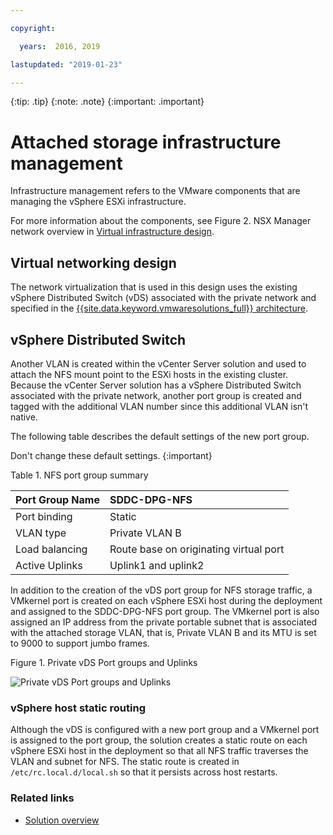 ```yaml
---

copyright:

  years:  2016, 2019

lastupdated: "2019-01-23"

---
```


{:tip: .tip}
{:note: .note}
{:important: .important}

# Attached storage infrastructure management

Infrastructure management refers to the VMware components that are managing the vSphere ESXi infrastructure.

For more information about the components, see Figure 2. NSX Manager network overview in [Virtual infrastructure design](/docs/services/vmwaresolutions/archiref/solution?topic=vmware-solutions-virtual-infrastructure-design).

## Virtual networking design

The network virtualization that is used in this design uses the existing vSphere Distributed Switch (vDS) associated with the private network and specified in the [{{site.data.keyword.vmwaresolutions_full}} architecture](/docs/services/vmwaresolutions/archiref/solution?topic=vmware-solutions-overview-of-ibm-cloud-for-vmware-solutions).

## vSphere Distributed Switch

Another VLAN is created within the vCenter Server solution and used to attach the NFS mount point to the ESXi hosts in the existing cluster. Because the vCenter Server solution has a vSphere Distributed Switch associated with the private network, another port group is created and tagged with the additional VLAN number since this additional VLAN isn't native.

The following table describes the default settings of the new port group.

Don't change these default settings.
{:important}

Table 1. NFS port group summary

| Port Group Name | SDDC-DPG-NFS |
|:--------------- |:------------ |
| Port binding | Static |
| VLAN type | Private VLAN B |
| Load balancing | Route base on originating virtual port |
| Active Uplinks | Uplink1 and uplink2 |

In addition to the creation of the vDS port group for NFS storage traffic, a VMkernel port is created on each vSphere ESXi host during the deployment and assigned to the SDDC-DPG-NFS port group. The VMkernel port is also assigned an IP address from the private portable subnet that is associated with the attached storage VLAN, that is, Private VLAN B and its MTU is set to 9000 to support jumbo frames.

Figure 1. Private vDS Port groups and Uplinks

![Private vDS Port groups and Uplinks](private_vds_portgroups_and_uplinks.svg "Private vDS port groups and uplinks")

### vSphere host static routing

Although the vDS is configured with a new port group and a VMkernel port is assigned to the port group, the solution creates a static route on each vSphere ESXi host in the deployment so that all NFS traffic traverses the VLAN and subnet for NFS. The static route is created in `/etc/rc.local.d/local.sh` so that it persists across host restarts.

### Related links

* [Solution overview](/docs/services/vmwaresolutions/archiref/solution?topic=vmware-solutions-overview-of-ibm-cloud-for-vmware-solutions)
